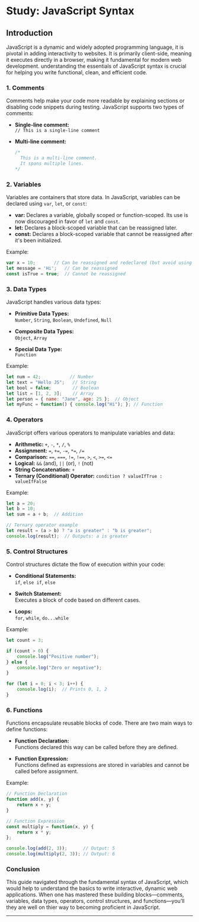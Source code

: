 # Study: JavaScript Syntax

## Introduction

JavaScript is a dynamic and widely adopted programming language, it is pivotal in adding interactivity to websites. It is primarily client-side, meaning it executes directly in a browser, making it fundamental for modern web development. understanding the essentials of JavaScript syntax is crucial for helping you write functional, clean, and efficient code.

### 1. Comments

Comments help make your code more readable by explaining sections or disabling code snippets during testing. JavaScript supports two types of comments:

- **Single-line comment:**  
  `// This is a single-line comment`
  
- **Multi-line comment:**  
  ```js
  /*
    This is a multi-line comment.
    It spans multiple lines.
  */
  ```

### 2. Variables

Variables are containers that store data. In JavaScript, variables can be declared using `var`, `let`, or `const`:

- **var:** Declares a variable, globally scoped or function-scoped. Its use is now discouraged in favor of `let` and `const`.
- **let:** Declares a block-scoped variable that can be reassigned later.
- **const:** Declares a block-scoped variable that cannot be reassigned after it's been initialized.

Example:
```js
var x = 10;       // Can be reassigned and redeclared (but avoid using var!)
let message = 'Hi';   // Can be reassigned
const isTrue = true;  // Cannot be reassigned
```

### 3. Data Types

JavaScript handles various data types:

- **Primitive Data Types:**  
  `Number`, `String`, `Boolean`, `Undefined`, `Null`
  
- **Composite Data Types:**  
  `Object`, `Array`
  
- **Special Data Type:**  
  `Function`

Example:
```js
let num = 42;           // Number
let text = "Hello JS";   // String
let bool = false;        // Boolean
let list = [1, 2, 3];    // Array
let person = { name: "Jane", age: 25 };  // Object
let myFunc = function() { console.log("Hi"); }; // Function
```

### 4. Operators

JavaScript offers various operators to manipulate variables and data:

- **Arithmetic:** `+`, `-`, `*`, `/`, `%`
- **Assignment:** `=`, `+=`, `-=`, `*=`, `/=`
- **Comparison:** `==`, `===`, `!=`, `!==`, `>`, `<`, `>=`, `<=`
- **Logical:** `&&` (and), `||` (or), `!` (not)
- **String Concatenation:** `+`
- **Ternary (Conditional) Operator:** `condition ? valueIfTrue : valueIfFalse`

Example:
```js
let a = 20;
let b = 10;
let sum = a + b;  // Addition

// Ternary operator example
let result = (a > b) ? "a is greater" : "b is greater";
console.log(result);  // Outputs: a is greater
```

### 5. Control Structures

Control structures dictate the flow of execution within your code:

- **Conditional Statements:**  
  `if`, `else if`, `else`
  
- **Switch Statement:**  
  Executes a block of code based on different cases.
  
- **Loops:**  
  `for`, `while`, `do...while`

Example:
```js
let count = 3;

if (count > 0) {
    console.log("Positive number");
} else {
    console.log("Zero or negative");
}

for (let i = 0; i < 3; i++) {
    console.log(i);  // Prints 0, 1, 2
}
```

### 6. Functions

Functions encapsulate reusable blocks of code. There are two main ways to define functions:

- **Function Declaration:**  
  Functions declared this way can be called before they are defined.
  
- **Function Expression:**  
  Functions defined as expressions are stored in variables and cannot be called before assignment.

Example:
```js
// Function Declaration
function add(x, y) {
    return x + y;
}

// Function Expression
const multiply = function(x, y) {
    return x * y;
};

console.log(add(2, 3));      // Output: 5
console.log(multiply(2, 3)); // Output: 6
```

### Conclusion

This guide navigated through the fundamental syntax of JavaScript, which would help to understand the basics to write interactive, dynamic web applications. When one has mastered these building blocks—comments, variables, data types, operators, control structures, and functions—you’ll they are well on thier way to becoming proficient in JavaScript.

---
